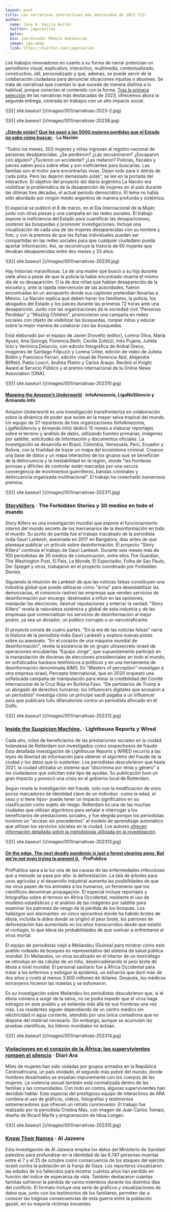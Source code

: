 ```yaml
---
layout: post
title: Las narrativas interactivas más destacadas de 2023 (II)
author:
  name: Jose A. García Avilés
  twitter: jagaraviles
  gplus:  
  bio: Coordinador Módulo Audiencias
  image: jga.webp
  link: https://twitter.com/jagaraviles
---
```

Los trabajos innovadores en cuanto a su forma de narrar potencian un periodismo visual, explicativo, interactivo, multimedia, contextualizado, constructivo, útil, personalizado y que, además, se puede servir de la colaboración ciudadana para denunciar situaciones injustas o abusivas. Se trata de narrativas que cuentan lo que sucede de manera distinta a lo habitual, porque conectan el contenido con la forma. [Tras la primera selección](https://mip.umh.es/blog/2024/04/17/las-narrativas-interactivas-ma-s-destacadas-de-2023-i/) de las narrativas más destacadas de 2023, ofrecemos ahora la segunda entrega, centrada en trabajos con un alto impacto social.

![]({{ site.baseurl }}/images/001/narrativas-2023-2.jpg)

![]({{ site.baseurl }}/images/001/narrativas-20238.jpg)

#### [¿Dónde están? Qué les pasó a las 5000 mujeres perdidas que el Estado no sabe cómo buscar.](https://www.lanacion.com.ar/comunidad/mujeres-perdidas-nid25022023/) · La Nación

“Todos los meses, 203 mujeres y niñas ingresan al registro nacional de personas desaparecidas. ¿Se perdieron? ¿Las secuestraron? ¿Escaparon con alguien? ¿Tuvieron un accidente? ¿Las mataron? Policías, fiscales y jueces saben poco sobre ellas y son ineficientes para buscarlas. Las familias son el motor para encontrarlas vivas. Dejan todo para ir detrás de cada pista. Pero las dejaron demasiado solas”, se lee en la portada del interactivo. El objetivo del proyecto del diario argentino La Nación era visibilizar la problemática de la desaparición de mujeres en el país durante las últimas tres décadas, el actual período democrático. El tema no había sido abordado por ningún medio argentino de manera profunda y sistémica.

El especial se publicó el 8 de marzo, en el Día Internacional de la Mujer, junto con otras piezas y una campaña en las redes sociales. El trabajo expone la ineficiencia del Estado para cuantificar las desapariciones, sostener las búsquedas y promover investigaciones. Incluye una visualización de cada una de las mujeres desaparecidas con su nombre y foto, y con la premisa de que las fichas individuales puedan ser compartidas en las redes sociales para que cualquier ciudadano pueda aportar información. Así, se reconstruye la historia de 60 mujeres que llevaban desaparecidas entre dos meses y 33 años.

![]({{ site.baseurl }}/images/001/narrativas-20239.jpg)

Hay historias maravillosas. La de una madre que buscó a su hija durante siete años a pesar de que la policía la había encontrado muerta el mismo día de su desaparición. O la de dos niñas que habían desaparecido de la escuela y, ante la rápida intervención de las autoridades, fueron encontradas en un aeropuerto donde sus captores pretendían llevarlas a México. La Nación explica qué deben hacer los familiares, la policía, los abogados del Estado y los jueces durante las primeras 72 horas ante una desaparición. Junto con las organizaciones de la sociedad civil "Personas Perdidas" y "Missing Children", promovieron una campaña en redes sociales con objeto de visibilizar las búsquedas, romper mitos y educar sobre la mejor manera de colaborar con las búsquedas.

Está elaborado por el equipo de Javier Drovetto (editor), Lorena Oliva, María Ayuso, Ana Quiroga, Florencia Bietti, Cecilia Zolezzi, Inés Pujana, Julieta Izzo y Verónica Deluccio, con edición fotográfica de Aníbal Greco, imágenes de Santiago Filipuzzi y Lorena Uribe, edición de video de Julieta Bollini y Francisco Ferrari, edición visual de Florencia Abd, Alejandra Bliffeld, Pablo Loscri, Andrea Platón y Carlos Araujo. Recibió el Knight Award al Servicio Público y el premio internacional de la Online News Association (ONA).

![]({{ site.baseurl }}/images/001/narrativas-202310.jpg)

#### [Mapping the Amazon’s Underworld](https://infoamazonia.org/en/2023/08/03/welcome-to-the-amazon-underworld/) · InfoAmazonia, LigaNoSilencio y Armando.Info

Amazon Underworld es una investigación transfronteriza en colaboración sobre la dinámica de poder que existe en la mayor selva tropical del mundo. Un equipo de 37 reporteros de tres organizaciones (InfoAmazonia, LigaNoSilencio y Armando.Info) dedicó 15 meses a elaborar reportajes sobre el terreno y análisis de datos, utilizando fuentes primarias, imágenes por satélite, solicitudes de información y documentos oficiales. La investigación se desarrolla en Brasil, Colombia, Venezuela, Perú, Ecuador y Bolivia, con la finalidad de trazar un mapa del ecosistema criminal. Crearon una base de datos y un mapa interactivo de los grupos que se benefician de la delincuencia y la inestabilidad en la región, donde "las fronteras porosas y difíciles de controlar están marcadas por una oscura convergencia de movimientos guerrilleros, bandas criminales y delincuencia organizada multinacional". El trabajo ha cosechado numerosos premios.

![]({{ site.baseurl }}/images/001/narrativas-202311.jpg)

### [Storykillers](https://forbiddenstories.org/case/story-killers/) · The Forbidden Stories y 30 medios en todo el mundo

Story Killers es una investigación mundial que expone el funcionamiento interno del mundo secreto de los mercenarios de la desinformación en todo el mundo. Su punto de partida fue el trabajo inacabado de la periodista india Gauri Lankesh, asesinada en 2017 en Bangalore, días antes de que planease publicar un artículo sobre desinformación. El proyecto "Story Killers" continúa el trabajo de Gauri Lankesh. Durante seis meses más de 100 periodistas de 30 medios de comunicación, entre ellos The Guardian, The Washington Post, El País, Le Monde, El Espectador, Folha de Sao Paulo, Der Spiegel y otros, trabajaron en el proyecto coordinado por Forbidden Stories.

Siguiendo la intuición de Lankesh de que las noticias falsas constituyen una industria global que puede utilizarse como "arma" para desestabilizar las democracias, el consorcio rastreó las empresas que venden servicios de desinformación por encargo, destinados a influir en las opiniones, manipular las elecciones, destruir reputaciones y enterrar la verdad. "Story Killers" revela la naturaleza sistémica y global de esta industria y de las empresas que comercializan los servicios de desinformación al mejor postor, ya sea un dictador, un político corrupto o un narcotraficante.

El proyecto consta de cuatro partes. "En la era de las noticias falsas" narra la historia de la periodista india Gauri Lankesh y explora nuevas pistas sobre su asesinato. “En el corazón de una máquina mundial de desinformación", revela la existencia de un grupo ultrasecreto israelí de operaciones encubiertas "Equipo Jorge", que supuestamente participó en la manipulación de docenas de elecciones presidenciales en todo el mundo, en sofisticados hackeos telefónicos a políticos y en una herramienta de desinformación denominada AIMS. En "Masters of perception" investigan a otra empresa israelí, Percepto International, que en 2020 orquestó una sofisticada campaña de manipulación para minar la credibilidad del Comité Internacional de la Cruz Roja en Burkina Faso. "De partidarios de Trump a un abogado de derechos humanos: los influencers digitales que acosaron a un periodista" investiga cómo un príncipe saudí pagaba a un influencer para que publicara tuits difamatorios contra un periodista afincado en el Golfo.

![]({{ site.baseurl }}/images/001/narrativas-202312.jpg)

### [Inside the Suspicion Machine.](https://www.wired.com/story/welfare-state-algorithms/) · Lighthouse Reports y Wired

Cada año, miles de beneficiarios de las prestaciones sociales en la ciudad holandesa de Rotterdam son investigados como sospechosos de fraude. Esta detallada investigación de Lighthouse Reports y WIRED recurrió a las leyes de libertad de información para obtener el algoritmo del fraude de la ciudad y los datos que lo sustentan. Los periodistas descubrieron que hasta 2021, la ciudad utilizaba un sistema que "discrimina por etnia y género" a los ciudadanos que solicitan este tipo de ayudas. Su publicación tuvo un gran impacto y provocó una crisis en el gobierno local de Rotterdam.

Según revela la investigación del fraude, solo con la modificación de unos pocos marcadores de identidad clave de un individuo -como la edad, el sexo y si tiene hijos- puede tener un impacto significativo en su clasificación como sujeto de riesgo. Rotterdam es una de las muchas ciudades que utilizan algoritmos para señalar e interrogar a los beneficiarios de prestaciones sociales, y fue elegida porque los periodistas tuvieron un "acceso sin precedentes" al modelo de aprendizaje automático que utilizan los servicios sociales en la ciudad. Los autores [ofrecen información detallada sobre la metodología utilizada en la investigación](https://www.lighthousereports.com/suspicion-machines-methodology/).

![]({{ site.baseurl }}/images/001/narrativas-202313.jpg)

#### [On the edge. The next deadly pandemic is just a forest clearing away. But we’re not even trying to prevent it.](https://www.propublica.org/article/pandemic-spillover-outbreak-guinea-forest-clearing) · ProPublica

ProPublica saca a la luz una de las causas de las enfermedades infecciosas que a menudo se pasa por alto: la deforestación. La tala de árboles para usos agrícolas y el desarrollo industrial aumenta las posibilidades de que los virus pasen de los animales a los humanos, un fenómeno que los científicos denominan propagación. El especial incluye reportajes y fotografías sobre el terreno en África Occidental, mediante el uso de modelos estadísticos y el análisis de las imágenes por satélite para examinar los patrones de riesgo de la pérdida de los bosques. Los hallazgos son alarmantes: en cinco epicentros donde ha habido brotes de ébola, incluida la aldea donde se originó el peor brote, los patrones de deforestación han aumentado en los años transcurridos desde que estalló el contagio, lo que eleva las probabilidades de que vuelvan a enfrentarse al virus mortal.

El equipo de periodistas viajó a Meliandou (Guinea) para mostrar cómo este pueblo rodeado de bosques es representativo del sistema de salud pública mundial. En Meliandou, un virus localizado en el interior de un murciélago se introdujo en las células de un niño, desencadenando el peor brote de ébola a nivel mundial. El personal sanitario fue a África Occidental para tratar a los enfermos y extinguir la epidemia, un esfuerzo que duró más de dos años y costó al menos 3.600 millones de dólares. Después, los médicos extranjeros hicieron las maletas y se esfumaron.

En su investigación sobre Meliandou los periodistas descubrieron que, si el ébola volviera a surgir de la selva, no se podrá impedir que el virus haga estragos en este pueblo y se extienda más allá de sus fronteras una vez más. Los residentes siguen dependiendo de un centro médico sin electricidad ni agua corriente, atendido por una única comadrona que no dispone del material necesario. Sin embargo, aunque se acumulan las pruebas científicas, los líderes mundiales no actúan.

![]({{ site.baseurl }}/images/001/narrativas-202314.jpg)

### [Violaciones en el corazón de la África: las supervivientes rompen el silencio](https://interactius.ara.cat/es/supervivientes-violaciones-africa) · Diari Ara

Miles de mujeres han sido violadas por grupos armados en la República Centroafricana, un país olvidado, el segundo más pobre del mundo, donde hombres desalmados se ensañan impunemente con los cuerpos de las mujeres. La violencia sexual también está normalizada dentro de las familias y las comunidades. Con todo en contra, algunas supervivientes han decidido hablar. Este especial del prestigioso equipo de interactivos de ARA combina el uso de gráficos, vídeos, fotografías y testimonios estremecedores que ofrecen un retrato conmovedor. El trabajo fue realizado por la periodista Cristina Mas, con imagen de Juan Carlos Tomasi, diseño de Ricard Marfá y programación de Idioa Longan.

![]({{ site.baseurl }}/images/001/narrativas-202315.jpg)

### [Know Their Names](https://www.aljazeera.com/news/longform/2023/11/1/know-their-names-palestinians-killed-in-israeli-attacks-on-gaza) · Al Jazeera

Esta investigación de Al Jazeera emplea los datos del Ministerio de Sanidad palestino para profundizar en la identidad de las 6.747 personas muertas entre el 7 y el 25 de octubre como consecuencia de los ataques del ejército israelí contra la población en la franja de Gaza. Los reporteros visualizaron las edades de los fallecidos para mostrar cuántos años han perdido en función del índice de esperanza de vida. También destacaron cuántas familias sufrieron la pérdida de varios miembros durante los distintos días del conflicto. El formato incluye una serie de gráficos y visualizaciones de datos que, junto con los testimonios de los familiares, permiten dar a conocer las trágicas consecuencias de esta guerra entre la población gazatí, en su mayoría víctimas inocentes.